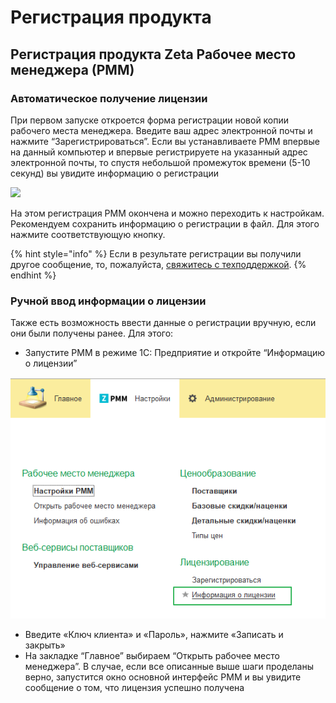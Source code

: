# Регистрация продукта

## **Регистрация продукта Zeta Рабочее место менеджера \(РММ\)**

### **Автоматическое получение лицензии**

При первом запуске откроется форма регистрации новой копии рабочего места менеджера. Введите ваш адрес электронной почты и нажмите “Зарегистрироваться”. Если вы устанавливаете РММ впервые на данный компьютер и впервые регистрируете на указанный адрес электронной почты, то спустя небольшой промежуток времени \(5-10 секунд\) вы увидите информацию о регистрации

![](https://lh4.googleusercontent.com/13jirT8vFUtpzknNucmWdspHQ-yJdbiG7DKpy1IWL_uNCnf-rBRk0Z4dfiQ0t5k-VQZ6a6Bkzb0xQVQpn4wvG9_aSCTK9foLqpY-1UOoS9XG0BcATPZ3BjW3lwkcddxelOkp96D6)

На этом регистрация РММ окончена и можно переходить к настройкам. Рекомендуем сохранить информацию о регистрации в файл. Для этого нажмите соответствующую кнопку.

{% hint style="info" %}
Если в результате регистрации вы получили другое сообщение, то, пожалуйста, [свяжитесь с техподдержкой](mailto:support@zetasoft.ru).
{% endhint %}

### **Ручной ввод информации о лицензии**

Также есть возможность ввести данные о регистрации вручную, если они были получены ранее. Для этого:

* Запустите РММ в режиме 1С: Предприятие и откройте “Информацию о лицензии”

![](../.gitbook/assets/image%20%2842%29.png)

* Введите «Ключ клиента» и «Пароль», нажмите «Записать и закрыть»
* На закладке “Главное” выбираем “Открыть рабочее место менеджера”. В случае, если все описанные выше шаги проделаны верно, запустится окно основной интерфейс РММ и вы увидите сообщение о том, что лицензия успешно получена

